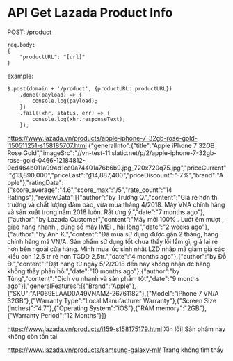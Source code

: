 # API Get Lazada Product Info

POST: /product
    
    req.body:
    {
        "productURL": "[url]"    
    }
    
example:
    
    $.post(domain + '/product', {productURL: productURL})
        .done((payload) => {
            console.log(payload);
        })
        .fail((xhr, status, err) => {
            console.log(xhr.responseText);
        });
        

https://www.lazada.vn/products/apple-iphone-7-32gb-rose-gold-i150511251-s158185707.html
{"generalInfo":{"title":"Apple iPhone 7 32GB Rose Gold","imageSrc":"//vn-test-11.slatic.net/p/2/apple-iphone-7-32gb-rose-gold-0466-12184812-0ed464b011a994d1ce0a74401a76b6b9.jpg_720x720q75.jpg","priceCurrent":"₫13,890,000","priceLast":"₫14,887,400","priceDiscount":"-7%","brand":"Apple"},"ratingData":{"score_average":"4.6","score_max":"/5","rate_count":"14 Ratings"},"reviewData":[{"author":"by Trương Q.","content":"Giá rẻ hơn thị trường và chất lượng đảm bảo, vừa mua tháng 4/2018. Máy VNA chính hãng và sản xuất trong năm 2018 luôn. Rất ưng ý.","date":"7  months ago"},{"author":"by Lazada Customer","content":"Máy mới 100% . Lướt êm mượt , giao hang nhanh , đúng số máy IMEI , hài lòng","date":"2  weeks ago"},{"author":"by Anh K.","content":"Đã mua sử dụng được gần 2 tháng, hàng chính hãng mã VN/A. Sản phẩm sử dụng tốt chưa thấy lỗi lầm gì, giá lại rẻ hơn bên ngoài cửa hàng. Mình mua lúc sinh nhật LZD nhập mã giảm giá các kiểu còn 12,5 tr rẻ hơn TGDD 2,5tr.","date":"4  months ago"},{"author":"by Đỗ Đ.","content":"Đặt hàng từ ngày 5/2/2018 đến nay không nhận đc hàng. không thấy phản hồi","date":"10  months ago"},{"author":"by Tùng","content":"Dịch vụ nhanh và sản phẩm tốt","date":"9  months ago"}],"generalFeatures":[{"Brand":"Apple"},{"SKU":"AP069ELAAD0A49VNAMZ-26761182"},{"Model":"iPhone 7 VN/A 32GB"},{"Warranty Type":"Local Manufacturer Warranty"},{"Screen Size (inches)":"4.7"},{"Operating System":"iOS"},{"RAM memory":"2GB"},{"Warranty Period":"12 Months"}]}

https://www.lazada.vn/products/i159-s158175179.html
Xin lỗi! Sản phẩm này không còn tồn tại

https://www.lazada.vn/products/samsung-galaxy-ml/
Trang không tìm thấy